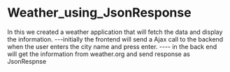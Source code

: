 # Weather_using_JsonResponse

In this we created a weather application that will fetch the data and display the information.
---initially the frontend will send a Ajax call to the backend when the user enters the city name and press enter.
---- in the back end will get the information from weather.org and send response as JsonRespnse
